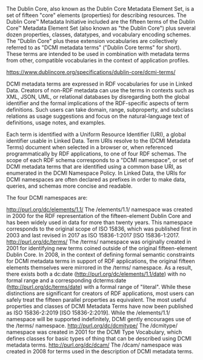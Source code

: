The Dublin Core, also known as the Dublin Core Metadata Element Set, is a set of fifteen "core" elements (properties) for describing resources.
The Dublin Core™ Metadata Initiative included are the fifteen terms of the Dublin Core™ Metadata Element Set (also known as "the Dublin Core") plus several dozen properties, classes, datatypes, and vocabulary encoding schemes. The "Dublin Core" plus these extension vocabularies are collectively referred to as "DCMI metadata terms" ("Dublin Core terms" for short). These terms are intended to be used in combination with metadata terms from other, compatible vocabularies in the context of application profiles.

https://www.dublincore.org/specifications/dublin-core/dcmi-terms/

DCMI metadata terms are expressed in RDF vocabularies for use in Linked Data. Creators of non-RDF metadata can use the terms in contexts such as XML, JSON, UML, or relational databases by disregarding both the global identifier and the formal implications of the RDF-specific aspects of term definitions. Such users can take domain, range, subproperty, and subclass relations as usage suggestions and focus on the natural-language text of definitions, usage notes, and examples.

Each term is identified with a Uniform Resource Identifier (URI), a global identifier usable in Linked Data. Term URIs resolve to the (DCMI Metadata Terms) document when selected in a browser or, when referenced programmatically by RDF applications, to one of four RDF schemas. The scope of each RDF schema corresponds to a "DCMI namespace", or set of DCMI metadata terms that are identified using a common base URI, as enumerated in the DCMI Namespace Policy. In Linked Data, the URIs for DCMI namespaces are often declared as prefixes in order to make data, queries, and schemas more concise and readable.

The four DCMI namespaces are:

http://purl.org/dc/elements/1.1/ The /elements/1.1/ namespace was created in 2000 for the RDF representation of the fifteen-element Dublin Core and has been widely used in data for more than twenty years. This namespace corresponds to the original scope of ISO 15836, which was published first in 2003 and last revised in 2017 as ISO 15836-1:2017 [ISO 15836-1:2017.
http://purl.org/dc/terms/ The /terms/ namespace was originally created in 2001 for identifying new terms coined outside of the original fifteen-element Dublin Core. In 2008, in the context of defining formal semantic constraints for DCMI metadata terms in support of RDF applications, the original fifteen elements themselves were mirrored in the /terms/ namespace. As a result, there exists both a dc:date (http://purl.org/dc/elements/1.1/date) with no formal range and a corresponding dcterms:date (http://purl.org/dc/terms/date) with a formal range of "literal". While these distinctions are significant for creators of RDF applications, most users can safely treat the fifteen parallel properties as equivalent. The most useful properties and classes of DCMI Metadata Terms have now been published as ISO 15836-2:2019 [ISO 15836-2:2019]. While the /elements/1.1/ namespace will be supported indefinitely, DCMI gently encourages use of the /terms/ namespace.
http://purl.org/dc/dcmitype/ The /dcmitype/ namespace was created in 2001 for the DCMI Type Vocabulary, which defines classes for basic types of thing that can be described using DCMI metadata terms.
http://purl.org/dc/dcam/ The /dcam/ namespace was created in 2008 for terms used in the description of DCMI metadata terms.